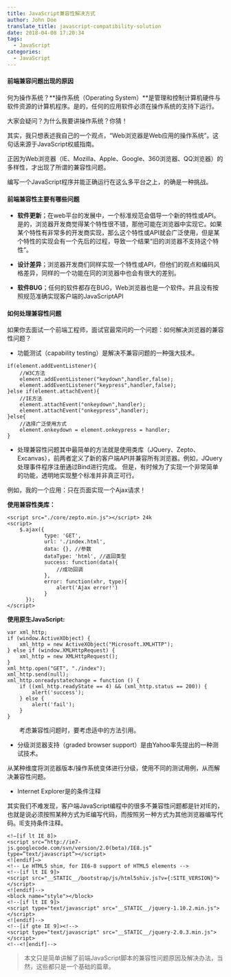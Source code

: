 ```yaml
---
title: JavaScript兼容性解决方式
author: John Doe
translate_title: javascript-compatibility-solution
date: 2018-04-08 17:20:34
tags:
  - JavaScript
categories:
  - JavaScript
---
```

#### 前端兼容问题出现的原因

何为操作系统？**操作系统（Operating System）**是管理和控制计算机硬件与软件资源的计算机程序。是的，任何的应用软件必须在操作系统的支持下运行。

大家会疑问？为什么我要讲操作系统？你猜！

其实，我只想表述我自己的一个观点，“Web浏览器是Web应用的操作系统”。这句话来源于JavaScript权威指南。

正因为Web浏览器（IE、Mozilla、Apple、Google、360浏览器、QQ浏览器）的多样性，才出现了所谓的兼容性问题。

编写一个JavaScript程序并能正确运行在这么多平台之上，的确是一种挑战。


#### 前端兼容性主要有哪些问题

- **软件更新**；在web平台的发展中，一个标准规范会倡导一个新的特性或API。是的，浏览器开发商觉得某个特性很不错，那他可能在浏览器中实现它。如果某个特性有非常多的开发商实现，那么这个特性或API就会广泛使用，但是某个特性的实现会有一个先后的过程，导致一个结果“旧的浏览器不支持这个特性”。

- **设计差异**；浏览器开发商们同样实现一个特性或API，但他们的观点和编码风格差异，同样的一个功能在同的浏览器中也会有很大的差别。

- **软件BUG**；任何的软件都存在BUG，Web浏览器也是一个软件。并且没有按照规范准确实现客户端的JavaScriptAPI

#### 如何处理兼容性问题

如果你去面试一个前端工程师，面试官最常问的一个问题：如何解决浏览器的兼容性问题？


- 功能测试（capability testing）是解决不兼容问题的一种强大技术。

```
if(element.addEventListener){
    //W3C方法
    element.addEventListener("keydown",handler,false);
    element.addEventListener("keypress",handler,false);
}else if(element.attachEvent){
    //IE方法
    element.attachEvent("onkeydown",handler);
    element.attachEvent("onkeypress",handler);
}else{
    //选择广泛使用方式
    element.onkeydown = element.onkeypress = handler;
}
```

- 处理兼容性问题其中最简单的方法就是使用类库（JQuery、Zepto、Excanvas），前两者定义了新的客户端API并兼容所有浏览器。例如，JQuery处理事件程序注册通过Bind进行完成。
但是，有时候为了实现一个非常简单的功能，透明地实现整个标准并非真正可行。

例如，我的一个应用：只在页面实现一个Ajax请求！

**使用兼容性类库：**

```
<script src="./core/zepto.min.js"></script> 24k
<script>
    $.ajax({
            type: 'GET',
            url: './index.html',
            data: {}, //参数
            dataType: 'html', //返回类型
            success: function(data){
                //成功回调
            },
            error: function(xhr, type){
                alert('Ajax error!')
            }
      });
</script>
```

**使用原生JavaScript:**

```
var xml_http;
if (window.ActiveXObject) {
    xml_http = new ActiveXObject("Microsoft.XMLHTTP");
} else if (window.XMLHttpRequest) {
    xml_http = new XMLHttpRequest();
}
xml_http.open("GET", "./index");
xml_http.send(null);
xml_http.onreadystatechange = function () {
    if ((xml_http.readyState == 4) && (xml_http.status == 200)) {
        alert('success');
    } else {
        alert('fail');
    }
}
```

　　考虑兼容性问题时，要考虑适中的方法引用。

- 分级浏览器支持（graded browser support）是由Yahoo率先提出的一种测试技术。

从某种维度将浏览器版本/操作系统变体进行分级，使用不同的测试用例，从而解决兼容性问题。

- Internet Explorer是的条件注释

其实我们不难发现，客户端JavaScript编程中的很多不兼容性问题都是针对IE的，也就是说必须按照某种方式为IE编写代码，而按照另一种方式为其他浏览器编写代码。IE支持条件注释。

```
<!–[if lt IE 8]>
<script src=”http://ie7-js.googlecode.com/svn/version/2.0(beta)/IE8.js” type=”text/javascript”></script>
<![endif]–>
<!-- Le HTML5 shim, for IE6-8 support of HTML5 elements -->
<!--[if lt IE 9]>
<script src="__STATIC__/bootstrap/js/html5shiv.js?v={:SITE_VERSION}"></script>
<![endif]-->
<block name="style"></block>
<!--[if lt IE 9]>
<script type="text/javascript" src="__STATIC__/jquery-1.10.2.min.js"></script>
<![endif]-->
<!--[if gte IE 9]><!-->
<script type="text/javascript" src="__STATIC__/jquery-2.0.3.min.js"></script>
<!--<![endif]-->
```

> 本文只是简单讲解了前端JavaScript脚本的兼容性问题原因及解决办法，当然，这些都只是一个基础的篇章。
